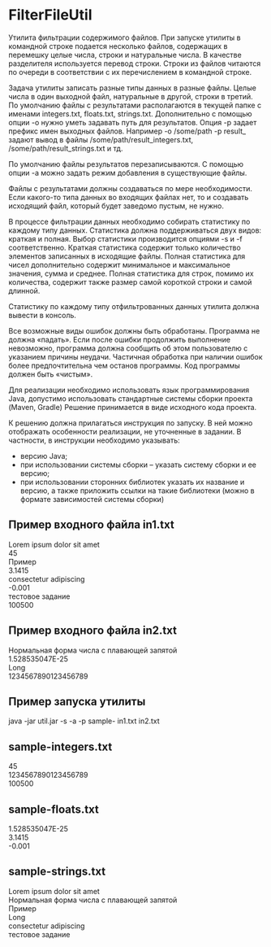 # FilterFileUtil
<p> Утилита фильтрации содержимого файлов.
При запуске утилиты в командной строке подается несколько файлов, содержащих в
перемешку целые числа, строки и натуральные числа. В качестве разделителя
используется перевод строки. Строки из файлов читаются по очереди в соответствии с их
перечислением в командной строке.</p>

<p> Задача утилиты записать разные типы данных в разные файлы. Целые числа в один
выходной файл, натуральные в другой, строки в третий. По умолчанию файлы с
результатами располагаются в текущей папке с именами integers.txt, floats.txt, strings.txt.
Дополнительно с помощью опции -o нужно уметь задавать путь для результатов. Опция -p
задает префикс имен выходных файлов. Например -o /some/path -p result_ задают вывод в
файлы /some/path/result_integers.txt, /some/path/result_strings.txt и тд.</p>
<p>По умолчанию файлы результатов перезаписываются. С помощью опции -a можно задать
режим добавления в существующие файлы.</p>
<p>Файлы с результатами должны создаваться по мере необходимости. Если какого-то типа
данных во входящих файлах нет, то и создавать исходящий файл, который будет заведомо
пустым, не нужно.</p>
<p>В процессе фильтрации данных необходимо собирать статистику по каждому типу данных.
Статистика должна поддерживаться двух видов: краткая и полная. Выбор статистики
производится опциями -s и -f соответственно. Краткая статистика содержит только
количество элементов записанных в исходящие файлы. Полная статистика для чисел
дополнительно содержит минимальное и максимальное значения, сумма и среднее.
Полная статистика для строк, помимо их количества, содержит также размер самой
короткой строки и самой длинной.</p>
<p>Статистику по каждому типу отфильтрованных данных утилита должна вывести в консоль.</p>
<p>Все возможные виды ошибок должны быть обработаны. Программа не должна «падать». Если после ошибки продолжить выполнение невозможно, программа должна сообщить об
этом пользователю с указанием причины неудачи. Частичная обработка при наличии
ошибок более предпочтительна чем останов программы. Код программы должен быть
«чистым».</p>
<p>Для реализации необходимо использовать язык программирования Java, допустимо
использовать стандартные системы сборки проекта (Maven, Gradle)
Решение принимается в виде исходного кода проекта.</p>
<p>К решению должна прилагаться инструкция по запуску. В ней можно отображать
особенности реализации, не уточненные в задании. В частности, в инструкции необходимо
указывать:</p>
<ul>
<li>версию Java;
<li>при использовании системы сборки – указать систему сборки и ее версию;</li>
<li>при использовании сторонних библиотек указать их название и версию, а также
приложить ссылки на такие библиотеки (можно в формате зависимостей системы
сборки)</li>
</ul>

<h2>Пример входного файла in1.txt</h2>
<dl>
<dt>Lorem ipsum dolor sit amet</dt>
<dt>45</dt>
<dt>Пример</dt>
<dt>3.1415</dt>
<dt>consectetur adipiscing</dt>
<dt>-0.001</dt>
<dt>тестовое задание</dt>
<dt>100500</dt>
</dl>
<h2>Пример входного файла in2.txt</h2>
<dl>
<dt>Нормальная форма числа с плавающей запятой</dt>
<dt>1.528535047E-25</dt>
<dt>Long</dt>
<dt>1234567890123456789</dt>
</dl>
<h2>Пример запуска утилиты</h2>
java -jar util.jar -s -a -p sample- in1.txt in2.txt
<h2>sample-integers.txt</h2>
<dl>
<dt>45</dt>
<dt>1234567890123456789</dt>
<dt>100500</dt>
</dl>
<h2>sample-floats.txt</h2>
<dl>
<dt>1.528535047E-25</dt>
<dt>3.1415</dt>
<dt>-0.001</dt>
</dl>
<h2>sample-strings.txt</h2>
<dl>
<dt>Lorem ipsum dolor sit amet</dt>
<dt>Нормальная форма числа с плавающей запятой</dt>
<dt>Пример</dt>
<dt>Long</dt>
<dt>consectetur adipiscing</dt>
<dt>тестовое задание</dt>
</dl>
